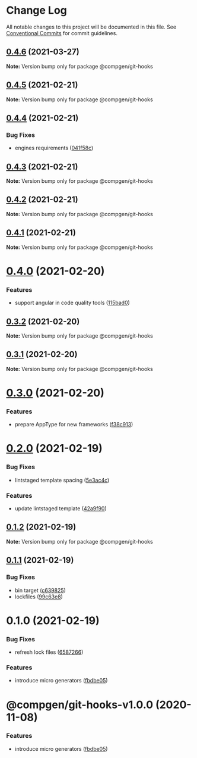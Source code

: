 # Change Log

All notable changes to this project will be documented in this file.
See [Conventional Commits](https://conventionalcommits.org) for commit guidelines.

## [0.4.6](https://github.com/developer239/compgen/compare/@compgen/git-hooks@0.4.5...@compgen/git-hooks@0.4.6) (2021-03-27)

**Note:** Version bump only for package @compgen/git-hooks





## [0.4.5](https://github.com/developer239/compgen/compare/@compgen/git-hooks@0.4.4...@compgen/git-hooks@0.4.5) (2021-02-21)

**Note:** Version bump only for package @compgen/git-hooks





## [0.4.4](https://github.com/developer239/compgen/compare/@compgen/git-hooks@0.4.3...@compgen/git-hooks@0.4.4) (2021-02-21)


### Bug Fixes

* engines requirements ([041f58c](https://github.com/developer239/compgen/commit/041f58cffca7b9db89515ed7e2d77535750cedd6))





## [0.4.3](https://github.com/developer239/compgen/compare/@compgen/git-hooks@0.4.2...@compgen/git-hooks@0.4.3) (2021-02-21)

**Note:** Version bump only for package @compgen/git-hooks





## [0.4.2](https://github.com/developer239/compgen/compare/@compgen/git-hooks@0.4.1...@compgen/git-hooks@0.4.2) (2021-02-21)

**Note:** Version bump only for package @compgen/git-hooks





## [0.4.1](https://github.com/developer239/compgen/compare/@compgen/git-hooks@0.4.0...@compgen/git-hooks@0.4.1) (2021-02-21)

**Note:** Version bump only for package @compgen/git-hooks





# [0.4.0](https://github.com/developer239/compgen/compare/@compgen/git-hooks@0.3.2...@compgen/git-hooks@0.4.0) (2021-02-20)


### Features

* support angular in code quality tools ([115bad0](https://github.com/developer239/compgen/commit/115bad0e04e490152dcf57341ae2a3c6112f6e2d))





## [0.3.2](https://github.com/developer239/compgen/compare/@compgen/git-hooks@0.3.1...@compgen/git-hooks@0.3.2) (2021-02-20)

**Note:** Version bump only for package @compgen/git-hooks





## [0.3.1](https://github.com/developer239/compgen/compare/@compgen/git-hooks@0.3.0...@compgen/git-hooks@0.3.1) (2021-02-20)

**Note:** Version bump only for package @compgen/git-hooks





# [0.3.0](https://github.com/developer239/compgen/compare/@compgen/git-hooks@0.2.0...@compgen/git-hooks@0.3.0) (2021-02-20)


### Features

* prepare AppType for new frameworks ([f38c913](https://github.com/developer239/compgen/commit/f38c913f37d6e353648acab3393ac9678c245c30))





# [0.2.0](https://github.com/developer239/compgen/compare/@compgen/git-hooks@0.1.2...@compgen/git-hooks@0.2.0) (2021-02-19)


### Bug Fixes

* lintstaged template spacing ([5e3ac4c](https://github.com/developer239/compgen/commit/5e3ac4c5970fb4752c09d58072c83ef364ca5b58))


### Features

* update lintstaged template ([42a9f90](https://github.com/developer239/compgen/commit/42a9f908afbd8469481da13bc89fb724824fb9d3))





## [0.1.2](https://github.com/developer239/compgen/compare/@compgen/git-hooks@0.1.1...@compgen/git-hooks@0.1.2) (2021-02-19)

**Note:** Version bump only for package @compgen/git-hooks





## [0.1.1](https://github.com/developer239/compgen/compare/@compgen/git-hooks@0.1.0...@compgen/git-hooks@0.1.1) (2021-02-19)


### Bug Fixes

* bin target ([c639825](https://github.com/developer239/compgen/commit/c639825f9c5c430880d33deeb648c9a087102fae))
* lockfiles ([99c63e8](https://github.com/developer239/compgen/commit/99c63e8f7192b2a8262f74e6f0fbd6943ebc1eb4))





# 0.1.0 (2021-02-19)


### Bug Fixes

* refresh lock files ([6587266](https://github.com/developer239/compgen/commit/658726677f8e29849ac47411a84a5569008fa3e0))


### Features

* introduce micro generators ([fbdbe05](https://github.com/developer239/compgen/commit/fbdbe0523b9f3187c4f8d08248eeb8a679650afd))





# @compgen/git-hooks-v1.0.0 (2020-11-08)


### Features

* introduce micro generators ([fbdbe05](https://github.com/developer239/compgen/commit/fbdbe0523b9f3187c4f8d08248eeb8a679650afd))
